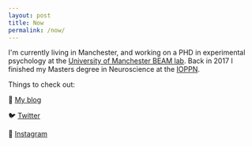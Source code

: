 ```yaml
---
layout: post
title: Now
permalink: /now/
---
```

I'm currently living in Manchester, and working on a PHD in experimental psychology at the [University of Manchester BEAM lab](https://www.bmh.manchester.ac.uk). Back in 2017 I finished my Masters degree in Neuroscience at the [IOPPN](https://www.kcl.ac.uk/ioppn/about/index.aspx).

Things to check out:

📝 [My blog](https://www.humanboring.net)

🐦 [Twitter](https://twitter.com/hamblinpyke)

📸 [Instagram](https://www.instagram.com/qakgob)
